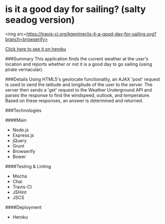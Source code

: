 is it a good day for sailing? (salty seadog version)
========================================================
<img src=https://travis-ci.org/kgentner/is-it-a-good-day-for-sailing.svg?branch=browserify></img>

<a href="https://isitagooddayforsailing.herokuapp.com/">Click here to see it on heroku</a>

###Summary
This application finds the current weather at the user's location and reports whether or not it is a good day to go sailing (using pirate vernacular).

###Details
Using HTML5's geolocate functionality, an AJAX 'post' request is used to send the latitude and longitude of the user to the server.
The server then sends a 'get' request to the Weather Underground API and parses the response to find the windspeed, outlook, and temperature.
Based on these responses, an answer is determined and returned.

###Technologies

####Main
* Node.js
* Express.js
* jQuery
* Grunt
* Browserify
* Bower

####Testing & Linting
* Mocha
* Chai
* Travis-CI
* JSHint
* JSCS

####Deployment
* Heroku


